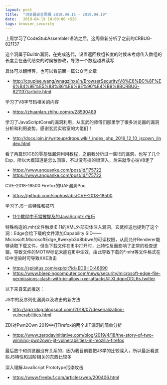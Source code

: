 ```yaml
---
layout: post
title:  "浏览器安全周报 2019.04.15 - 2019.04.19"
date:   2019-04-19 18:00:00 +520
tags: browser_security
---
```


上周学习了CodeStubAssembler语法之后，这周重新分析了之前的CRBUG-821137

这个洞属于Builtin漏洞，在完成迭代，设置返回数组长度的时候未考虑传入数组的长度会在迭代结束的时候被修改，导致一个数组越界读写

具体可以翻博客，也可以看前面一篇公众号文章
- http://couplee.wang/wnagzihxa1n/BrowserSecurity/V8%E6%BC%8F%E6%B4%9E%E5%88%86%E6%9E%90%E4%B9%8BCRBUG-821137/article.html

学习了V8字节码相关的内容
- https://zhuanlan.zhihu.com/p/28590489

学习了JavaScriptCore的漏洞利用，从玄武的师傅们那里学了很多浏览器的漏洞分析和利用姿势，感谢玄武实验室的大佬们！
- http://docs.ioin.in/writeup/drops.wiki/_index_php_2016_12_10_jscpwn_/index.html

看了两篇EDGE的零基础漏洞利用教程，之前我分析过一些IE的漏洞，也写了几个Exp，所以大概知道是怎么回事，不过没有搞的很深入，后来就专心往V8走了
- https://www.anquanke.com/post/id/175722
- https://www.anquanke.com/post/id/175722

CVE-2018-18500 Firefox的UAF漏洞Poc
- https://github.com/sophoslabs/CVE-2018-18500

学习了JS一些特性和技巧
- [11个教程中不常被提及的JavaScript小技巧](https://segmentfault.com/a/1190000018897633)

特殊构造的.mht文件触发IE 11的XML外部实体注入漏洞，玄武推送也提到了这个洞：Edge会给下载的文件添加Capability SID——Microsoft.MicrosoftEdge_8wekyb3d8bbwe的可读权限，从而允许Renderer能够读取下载文件，但当下载文件在IE中打开时，此特性反而影响了正常的检查逻辑，导致文件的MOTW标记未能在IE中生效，由此导致下载的*.mht等文件格式在IE中渲染时可导致XXE攻击
- https://sploitus.com/exploit?id=EDB-ID:46690
- https://www.bleepingcomputer.com/news/security/microsoft-edge-file-permissions-clash-with-ie-allow-xxe-attacks/#.XLdqpcDDL6s.twitter

以下来自玄武推送：

JS中的反序列化漏洞以及攻击的新方法
- http://agrrrdog.blogspot.com/2018/07/deserialization-vulnerabilities.html

ZDI对Pwn2Own 2019中打Firefox的两个JIT漏洞的简单分析
- https://www.zerodayinitiative.com/blog/2019/4/18/the-story-of-two-winning-pwn2own-jit-vulnerabilities-in-mozilla-firefox

最后放个和浏览器没有关系的，因为我目前要把JS学的比较深入，所以最近看这些JS特性和进阶相关的东西比较多

深入理解JavaScript Prototype污染攻击
- https://www.freebuf.com/articles/web/200406.html